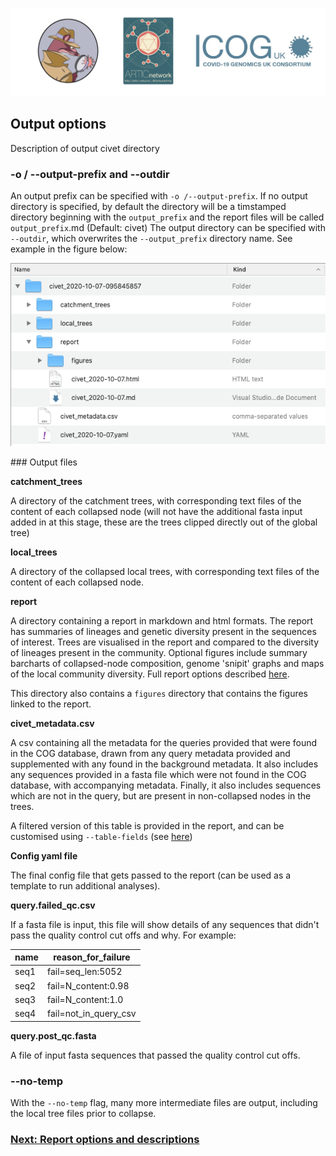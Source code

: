 ![](./doc_figures/website_header.png)


## Output options

Description of output civet directory


### -o / --output-prefix and --outdir

An output prefix can be specified with `-o /--output-prefix`. If no output directory is specified, by default the directory will be a timstamped directory beginning with the `output_prefix` and the report files will be called `output_prefix`.md  (Default: civet) The output directory can be specified with `--outdir`, which overwrites the `--output_prefix` directory name. See example in the figure below:


![](./doc_figures/civet_outdir.png)


### Output files

<strong>catchment_trees</strong>

A directory of the catchment trees, with corresponding text files of the content of each collapsed node (will not have the additional fasta input added in at this stage, these are the trees clipped directly out of the global tree)

<strong>local_trees</strong>

A directory of the collapsed local trees, with corresponding text files of the content of each collapsed node. 

<strong>report</strong>

A directory containing a report in markdown and html formats. The report has summaries of lineages and genetic diversity present in the sequences of interest. Trees are visualised in the report and compared to the diversity of lineages present in the community. Optional figures include summary barcharts of collapsed-node composition, genome 'snipit' graphs and maps of the local community diversity. Full report options described [here](./report_docs.md).

This directory also contains a `figures` directory that contains the figures linked to the report.  

<strong>civet_metadata.csv</strong>

A csv containing all the metadata for the queries provided that were found in the COG database, drawn from any query metadata provided and supplemented with any found in the background metadata. It also includes any sequences provided in a fasta file which were not found in the COG database, with accompanying metadata. Finally, it also includes sequences which are not in the query, but are present in non-collapsed nodes in the trees. 

A filtered version of this table is provided in the report, and can be customised using `--table-fields` (see [here](https://github.com/COG-UK/civet/docs/report_docs.md))

<strong>Config yaml file</strong>

The final config file that gets passed to the report (can be used as a template to run additional analyses).

<strong>query.failed_qc.csv</strong>

If a fasta file is input, this file will show details of any sequences that didn't pass the quality control cut offs and why. For example:

| name | reason_for_failure |
| --- | --- |
| seq1  | fail=seq_len:5052 |
| seq2 | fail=N_content:0.98 |
| seq3 | fail=N_content:1.0 | 
| seq4 | fail=not_in_query_csv | 

<strong>query.post_qc.fasta</strong>

A file of input fasta sequences that passed the quality control cut offs.


### --no-temp

With the ``--no-temp`` flag, many more intermediate files are output, including the local tree files prior to collapse. 

### [Next: Report options and descriptions](./report_docs.md)